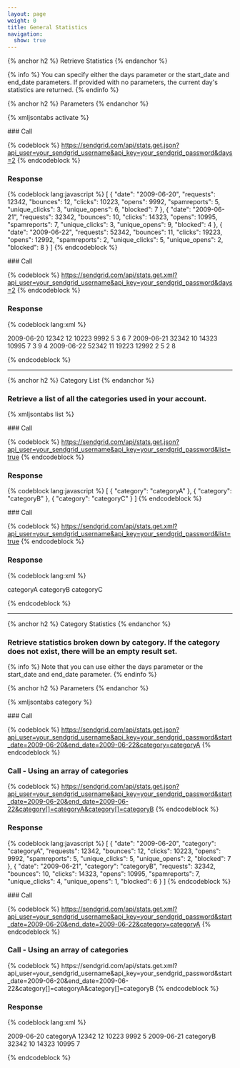 ```yaml
---
layout: page
weight: 0
title: General Statistics
navigation:
  show: true
---
```


{% anchor h2 %} Retrieve Statistics {% endanchor %}
 
{% info %} You can specify either the days parameter or the start\_date and end\_date parameters. If provided with no parameters, the current day's statistics are returned. {% endinfo %}
 
{% anchor h2 %} Parameters {% endanchor %}



{% xmljsontabs activate %}

<div markdown="1" class="tab-content">
<div markdown="1" class="tab-pane active" id="activate-json">
### Call



{% codeblock %}
https://sendgrid.com/api/stats.get.json?api_user=your_sendgrid_username&api_key=your_sendgrid_password&days=2
{% endcodeblock %}
<h3>Response</h3>

{% codeblock lang:javascript %}
[
  {
    "date": "2009-06-20",
    "requests": 12342,
    "bounces": 12,
    "clicks": 10223,
    "opens": 9992,
    "spamreports": 5,
    "unique_clicks": 3,
    "unique_opens": 6,
    "blocked": 7
  },
  {
    "date": "2009-06-21",
    "requests": 32342,
    "bounces": 10,
    "clicks": 14323,
    "opens": 10995,
    "spamreports": 7,
    "unique_clicks": 3,
    "unique_opens": 9,
    "blocked": 4
  },
  {
    "date": "2009-06-22",
    "requests": 52342,
    "bounces": 11,
    "clicks": 19223,
    "opens": 12992,
    "spamreports": 2,
    "unique_clicks": 5,
    "unique_opens": 2,
    "blocked": 8
  }
]
{% endcodeblock %}




</div>
<div markdown="1" class="tab-pane" id="activate-xml">
### Call



{% codeblock %}
https://sendgrid.com/api/stats.get.xml?api_user=your_sendgrid_username&api_key=your_sendgrid_password&days=2
{% endcodeblock %}
<h3>Response</h3>
	
{% codeblock lang:xml %}
<?xml version="1.0" encoding="ISO-8859-1"?>

<stats>
   <day>
      <date>2009-06-20</date>
      <requests>12342</requests>
      <bounces>12</bounces>
      <clicks>10223</clicks>
      <opens>9992</opens>
      <spamreports>5</spamreports>
      <unique_clicks>3</unique_clicks>
      <unique_opens>6</unique_opens>
      <blocked>7</blocked>
   </day>
   <day>
      <date>2009-06-21</date>
      <requests>32342</requests>
      <bounces>10</bounces>
      <clicks>14323</clicks>
      <opens>10995</opens>
      <spamreports>7</spamreports>
      <unique_clicks>3</unique_clicks>
      <unique_opens>9</unique_opens>
      <blocked>4</blocked>
   </day>
   <day>
      <date>2009-06-22</date>
      <requests>52342</requests>
      <bounces>11</bounces>
      <clicks>19223</clicks>
      <opens>12992</opens>
      <spamreports>2</spamreports>
      <unique_clicks>5</unique_clicks>
      <unique_opens>2</unique_opens>
      <blocked>8</blocked>
   </day>
</stats>

{% endcodeblock %}




</div>
</div>

* * * * *


{% anchor h2 %} Category List {% endanchor %}


### Retrieve a list of all the categories used in your account.

{% xmljsontabs list %}

<div markdown="1" class="tab-content">
<div markdown="1" class="tab-pane active" id="list-json">
### Call



{% codeblock %}
https://sendgrid.com/api/stats.get.json?api_user=your_sendgrid_username&api_key=your_sendgrid_password&list=true
{% endcodeblock %}
<h3>Response</h3>

{% codeblock lang:javascript %}
[
  {
    "category": "categoryA"
  },
  {
    "category": "categoryB"
  },
  {
    "category": "categoryC"
  }
]
{% endcodeblock %}




</div>
<div markdown="1" class="tab-pane" id="list-xml">
### Call



{% codeblock %}
https://sendgrid.com/api/stats.get.xml?api_user=your_sendgrid_username&api_key=your_sendgrid_password&list=true
{% endcodeblock %}
<h3>Response</h3>

{% codeblock lang:xml %}
<?xml version="1.0" encoding="ISO-8859-1"?>

<categories>
   <category>categoryA</category>
   <category>categoryB</category>
   <category>categoryC</category>
</categories>

{% endcodeblock %}




</div>
</div>

* * * * *


{% anchor h2 %} Category Statistics {% endanchor %}


### Retrieve statistics broken down by category. If the category does not exist, there will be an empty result set.


{% info %} Note that you can use either the days parameter or the start\_date and end\_date parameter. {% endinfo %}
 
{% anchor h2 %} Parameters {% endanchor %}



{% xmljsontabs category %}

<div markdown="1" class="tab-content">
<div markdown="1" class="tab-pane active" id="category-json">
### Call



{% codeblock %}
https://sendgrid.com/api/stats.get.json?api_user=your_sendgrid_username&api_key=your_sendgrid_password&start_date=2009-06-20&end_date=2009-06-22&category=categoryA
{% endcodeblock %}
<h3>Call - Using an array of categories</h3>

{% codeblock %}
https://sendgrid.com/api/stats.get.json?api_user=your_sendgrid_username&api_key=your_sendgrid_password&start_date=2009-06-20&end_date=2009-06-22&category[]=categoryA&category[]=categoryB
{% endcodeblock %}



### Response




{% codeblock lang:javascript %}
[
  {
    "date": "2009-06-20",
    "category": "categoryA",
    "requests": 12342,
    "bounces": 12,
    "clicks": 10223,
    "opens": 9992,
    "spamreports": 5,
    "unique_clicks": 5,
    "unique_opens": 2,
    "blocked": 7
  },
  {
    "date": "2009-06-21",
    "category": "categoryB",
    "requests": 32342,
    "bounces": 10,
    "clicks": 14323,
    "opens": 10995,
    "spamreports": 7,
    "unique_clicks": 4,
    "unique_opens": 1,
    "blocked": 6
  }
]
{% endcodeblock %}




</div>
<div markdown="1" class="tab-pane" id="category-xml">
### Call



{% codeblock %}
https://sendgrid.com/api/stats.get.xml?api_user=your_sendgrid_username&api_key=your_sendgrid_password&start_date=2009-06-20&end_date=2009-06-22&category=categoryA
{% endcodeblock %}
<h3>Call - Using an array of categories</h3>
{% codeblock %}
https://sendgrid.com/api/stats.get.xml?api_user=your_sendgrid_username&api_key=your_sendgrid_password&start_date=2009-06-20&end_date=2009-06-22&category[]=categoryA&category[]=categoryB
{% endcodeblock %}



### Response




{% codeblock lang:xml %}
<?xml version="1.0" encoding="ISO-8859-1"?>

<stats>
   <day>
      <date>2009-06-20</date>
      <category>categoryA</category>
      <requests>12342</requests>
      <bounces>12</bounces>
      <clicks>10223</clicks>
      <opens>9992</opens>
      <spamreports>5</spamreports>
   </day>
   <day>
      <date>2009-06-21</date>
      <category>categoryB</category>
      <requests>32342</requests>
      <bounces>10</bounces>
      <clicks>14323</clicks>
      <opens>10995</opens>
      <spamreports>7</spamreports>
   </day>
</stats>

{% endcodeblock %}




</div>
</div>

